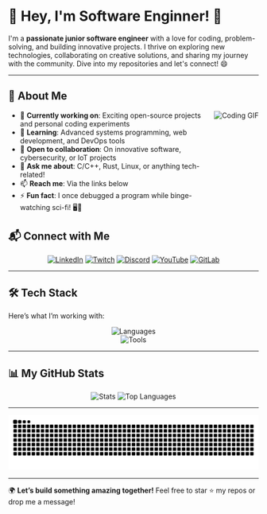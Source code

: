 # 👋 Hey, I'm Software Enginner! 🚀

I'm a **passionate junior software engineer** with a love for coding, problem-solving, and building innovative projects. I thrive on exploring new technologies, collaborating on creative solutions, and sharing my journey with the community. Dive into my repositories and let's connect! 😄

---

## 🌟 About Me

<div align="left">
  <img align="right" height="180" src="https://media2.giphy.com/media/v1.Y2lkPTc5MGI3NjExYjkxOGk1eXZxcHo2aW1qbXFla3lwMDRiOGZwdGdwbXJmdWx2bTBwNCZlcD12MV9pbnRlcm5hbF9naWZfYnlfaWQmY3Q9Zw/66M6ZwJkTLYikvhrqZ/giphy.gif" alt="Coding GIF" />
  
  - 🔭 **Currently working on**: Exciting open-source projects and personal coding experiments
  - 🌱 **Learning**: Advanced systems programming, web development, and DevOps tools
  - 👯 **Open to collaboration**: On innovative software, cybersecurity, or IoT projects
  - 💬 **Ask me about**: C/C++, Rust, Linux, or anything tech-related!
  - 📫 **Reach me**: Via the links below
  - ⚡ **Fun fact**: I once debugged a program while binge-watching sci-fi! 🖥️👾
</div>


## 📬 Connect with Me
<div align="center">
  <a href="https://linkedin.com/in/yourusername"><img src="https://img.shields.io/badge/LinkedIn-0077B5?logo=linkedin&logoColor=white&style=for-the-badge" alt="LinkedIn"></a>
  <a href="https://twitch.tv/yourusername"><img src="https://img.shields.io/badge/Twitch-9146FF?logo=twitch&logoColor=white&style=for-the-badge" alt="Twitch"></a>
  <a href="https://discord.com/users/yourusername"><img src="https://img.shields.io/badge/Discord-7289DA?logo=discord&logoColor=white&style=for-the-badge" alt="Discord"></a>
  <a href="https://youtube.com/@yourusername"><img src="https://img.shields.io/badge/YouTube-FF0000?logo=youtube&logoColor=white&style=for-the-badge" alt="YouTube"></a>
  <a href="https://gitlab.com/yourusername"><img src="https://img.shields.io/badge/GitLab-FC6D26?logo=gitlab&logoColor=white&style=for-the-badge" alt="GitLab"></a>
</div>

---

## 🛠️ Tech Stack
Here’s what I’m working with:

<div align="center">
  <img src="https://skillicons.dev/icons?i=c,cpp,rust,zig,ts,html,lua,bash" height="50" alt="Languages" />
  <br>
  <img src="https://skillicons.dev/icons?i=linux,cmake,git,github,gitlab,vscode,vite,actix,blender" height="50" alt="Tools" />
</div>

---

## 📊 My GitHub Stats
<div align="center">
  <img src="https://github-readme-stats.vercel.app/api?username=dxtr0x&hide_title=true&show_icons=true&include_all_commits=true&count_private=true&theme=dracula&hide_border=true" height="150" alt="Stats" />
  <img src="https://github-readme-stats.vercel.app/api/top-langs?username=dxtr0x&locale=en&hide_title=false&layout=compact&card_width=320&langs_count=6&theme=dracula&hide_border=true" height="150" alt="Top Languages" />
</div>

---

<div align="center">
  <img src="https://raw.githubusercontent.com/dxtr0x/dxtr0x/output/snake.svg" alt="Snake Animation" />
</div>

---

🌍 **Let’s build something amazing together!** Feel free to star ⭐ my repos or drop me a message!